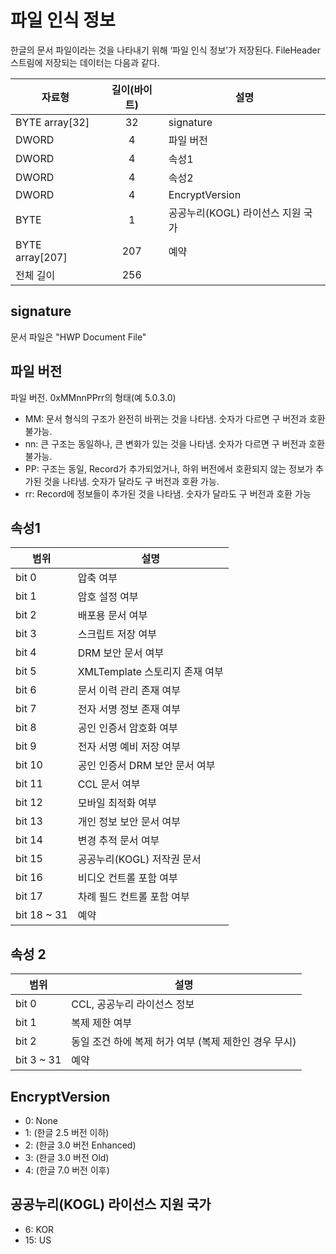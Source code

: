 # 파일 인식 정보
한글의 문서 파일이라는 것을 나타내기 위해 ‘파일 인식 정보’가 저장된다.
FileHeader 스트림에 저장되는 데이터는 다음과 같다.

| 자료형            | 길이(바이트) | 설명 |
| --------------- |:---------:| -- |
| BYTE array[32]  | 32        | signature |
| DWORD           | 4         | 파일 버전 |
| DWORD           | 4         | 속성1 |
| DWORD           | 4         | 속성2 |
| DWORD           | 4         | EncryptVersion |
| BYTE            | 1         | 공공누리(KOGL) 라이선스 지원 국가 |
| BYTE array[207] | 207       | 예약 |
| 전체 길이         | 256       |

## signature
문서 파일은 "HWP Document File"

## 파일 버전
파일 버전. 0xMMnnPPrr의 형태(예 5.0.3.0)
- MM: 문서 형식의 구조가 완전히 바뀌는 것을 나타냄. 숫자가 다르면 구 버전과 호환 불가능.
- nn: 큰 구조는 동일하나, 큰 변화가 있는 것을 나타냄. 숫자가 다르면 구 버전과 호환 불가능.
- PP: 구조는 동일, Record가 추가되었거나, 하위 버전에서 호환되지 않는 정보가 추가된 것을 나타냄. 숫자가 달라도 구 버전과 호환 가능.
- rr: Record에 정보들이 추가된 것을 나타냄. 숫자가 달라도 구 버전과 호환 가능

## 속성1
| 범위         | 설명 |
| ----------- | -- |
| bit 0       | 압축 여부 |
| bit 1       | 암호 설정 여부 |
| bit 2       | 배포용 문서 여부 |
| bit 3       | 스크립트 저장 여부 |
| bit 4       | DRM 보안 문서 여부 |
| bit 5       | XMLTemplate 스토리지 존재 여부 |
| bit 6       | 문서 이력 관리 존재 여부 |
| bit 7       | 전자 서명 정보 존재 여부 |
| bit 8       | 공인 인증서 암호화 여부 |
| bit 9       | 전자 서명 예비 저장 여부 |
| bit 10      | 공인 인증서 DRM 보안 문서 여부 |
| bit 11      | CCL 문서 여부 |
| bit 12      | 모바일 최적화 여부 |
| bit 13      | 개인 정보 보안 문서 여부 |
| bit 14      | 변경 추적 문서 여부 |
| bit 15      | 공공누리(KOGL) 저작권 문서 |
| bit 16      | 비디오 컨트롤 포함 여부 |
| bit 17      | 차례 필드 컨트롤 포함 여부 |
| bit 18 ~ 31 | 예약 |

## 속성 2
| 범위        | 설명 |
| ---------- | -- |
| bit 0      | CCL, 공공누리 라이선스 정보 |
| bit 1      | 복제 제한 여부 |
| bit 2      | 동일 조건 하에 복제 허가 여부 (복제 제한인 경우 무시) |
| bit 3 ~ 31 | 예약 |

## EncryptVersion
- 0: None
- 1: (한글 2.5 버전 이하)
- 2: (한글 3.0 버전 Enhanced)
- 3: (한글 3.0 버전 Old)
- 4: (한글 7.0 버전 이후)

## 공공누리(KOGL) 라이선스 지원 국가
- 6: KOR
- 15: US
